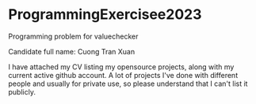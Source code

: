 # ProgrammingExercisee2023
Programming problem for valuechecker


Candidate full name: Cuong Tran Xuan

I have attached my CV listing my opensource projects, along with my current active github account. A lot of projects I've done with different people and usually for private use, so please understand that I can't list it publicly.